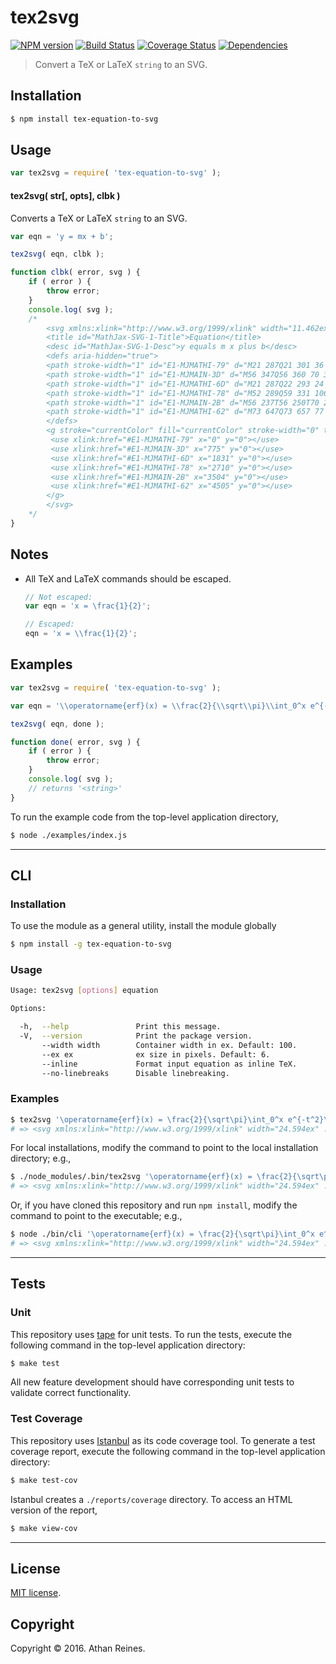 tex2svg
===
[![NPM version][npm-image]][npm-url] [![Build Status][build-image]][build-url] [![Coverage Status][coverage-image]][coverage-url] [![Dependencies][dependencies-image]][dependencies-url]

> Convert a TeX or LaTeX `string` to an SVG.


## Installation

``` bash
$ npm install tex-equation-to-svg
```


## Usage

``` javascript
var tex2svg = require( 'tex-equation-to-svg' );
```

#### tex2svg( str[, opts], clbk )

Converts a TeX or LaTeX `string` to an SVG.

``` javascript
var eqn = 'y = mx + b';

tex2svg( eqn, clbk );

function clbk( error, svg ) {
	if ( error ) {
		throw error;
	}
	console.log( svg );
	/*
		<svg xmlns:xlink="http://www.w3.org/1999/xlink" width="11.462ex" height="2.509ex" style="vertical-align: -0.671ex;" viewBox="0 -791.3 4935 1080.4" role="math" focusable="false" xmlns="http://www.w3.org/2000/svg" aria-labelledby="MathJax-SVG-1-Title MathJax-SVG-1-Desc">
		<title id="MathJax-SVG-1-Title">Equation</title>
		<desc id="MathJax-SVG-1-Desc">y equals m x plus b</desc>
		<defs aria-hidden="true">
		<path stroke-width="1" id="E1-MJMATHI-79" d="M21 287Q21 301 36 335T84 406T158 442Q199 442 224 419T250 355Q248 336 247 334Q247 331 231 288T198 191T182 105Q182 62 196 45T238 27Q261 27 281 38T312 61T339 94Q339 95 344 114T358 173T377 247Q415 397 419 404Q432 431 462 431Q475 431 483 424T494 412T496 403Q496 390 447 193T391 -23Q363 -106 294 -155T156 -205Q111 -205 77 -183T43 -117Q43 -95 50 -80T69 -58T89 -48T106 -45Q150 -45 150 -87Q150 -107 138 -122T115 -142T102 -147L99 -148Q101 -153 118 -160T152 -167H160Q177 -167 186 -165Q219 -156 247 -127T290 -65T313 -9T321 21L315 17Q309 13 296 6T270 -6Q250 -11 231 -11Q185 -11 150 11T104 82Q103 89 103 113Q103 170 138 262T173 379Q173 380 173 381Q173 390 173 393T169 400T158 404H154Q131 404 112 385T82 344T65 302T57 280Q55 278 41 278H27Q21 284 21 287Z"></path>
		<path stroke-width="1" id="E1-MJMAIN-3D" d="M56 347Q56 360 70 367H707Q722 359 722 347Q722 336 708 328L390 327H72Q56 332 56 347ZM56 153Q56 168 72 173H708Q722 163 722 153Q722 140 707 133H70Q56 140 56 153Z"></path>
		<path stroke-width="1" id="E1-MJMATHI-6D" d="M21 287Q22 293 24 303T36 341T56 388T88 425T132 442T175 435T205 417T221 395T229 376L231 369Q231 367 232 367L243 378Q303 442 384 442Q401 442 415 440T441 433T460 423T475 411T485 398T493 385T497 373T500 364T502 357L510 367Q573 442 659 442Q713 442 746 415T780 336Q780 285 742 178T704 50Q705 36 709 31T724 26Q752 26 776 56T815 138Q818 149 821 151T837 153Q857 153 857 145Q857 144 853 130Q845 101 831 73T785 17T716 -10Q669 -10 648 17T627 73Q627 92 663 193T700 345Q700 404 656 404H651Q565 404 506 303L499 291L466 157Q433 26 428 16Q415 -11 385 -11Q372 -11 364 -4T353 8T350 18Q350 29 384 161L420 307Q423 322 423 345Q423 404 379 404H374Q288 404 229 303L222 291L189 157Q156 26 151 16Q138 -11 108 -11Q95 -11 87 -5T76 7T74 17Q74 30 112 181Q151 335 151 342Q154 357 154 369Q154 405 129 405Q107 405 92 377T69 316T57 280Q55 278 41 278H27Q21 284 21 287Z"></path>
		<path stroke-width="1" id="E1-MJMATHI-78" d="M52 289Q59 331 106 386T222 442Q257 442 286 424T329 379Q371 442 430 442Q467 442 494 420T522 361Q522 332 508 314T481 292T458 288Q439 288 427 299T415 328Q415 374 465 391Q454 404 425 404Q412 404 406 402Q368 386 350 336Q290 115 290 78Q290 50 306 38T341 26Q378 26 414 59T463 140Q466 150 469 151T485 153H489Q504 153 504 145Q504 144 502 134Q486 77 440 33T333 -11Q263 -11 227 52Q186 -10 133 -10H127Q78 -10 57 16T35 71Q35 103 54 123T99 143Q142 143 142 101Q142 81 130 66T107 46T94 41L91 40Q91 39 97 36T113 29T132 26Q168 26 194 71Q203 87 217 139T245 247T261 313Q266 340 266 352Q266 380 251 392T217 404Q177 404 142 372T93 290Q91 281 88 280T72 278H58Q52 284 52 289Z"></path>
		<path stroke-width="1" id="E1-MJMAIN-2B" d="M56 237T56 250T70 270H369V420L370 570Q380 583 389 583Q402 583 409 568V270H707Q722 262 722 250T707 230H409V-68Q401 -82 391 -82H389H387Q375 -82 369 -68V230H70Q56 237 56 250Z"></path>
		<path stroke-width="1" id="E1-MJMATHI-62" d="M73 647Q73 657 77 670T89 683Q90 683 161 688T234 694Q246 694 246 685T212 542Q204 508 195 472T180 418L176 399Q176 396 182 402Q231 442 283 442Q345 442 383 396T422 280Q422 169 343 79T173 -11Q123 -11 82 27T40 150V159Q40 180 48 217T97 414Q147 611 147 623T109 637Q104 637 101 637H96Q86 637 83 637T76 640T73 647ZM336 325V331Q336 405 275 405Q258 405 240 397T207 376T181 352T163 330L157 322L136 236Q114 150 114 114Q114 66 138 42Q154 26 178 26Q211 26 245 58Q270 81 285 114T318 219Q336 291 336 325Z"></path>
		</defs>
		<g stroke="currentColor" fill="currentColor" stroke-width="0" transform="matrix(1 0 0 -1 0 0)" aria-hidden="true">
		 <use xlink:href="#E1-MJMATHI-79" x="0" y="0"></use>
		 <use xlink:href="#E1-MJMAIN-3D" x="775" y="0"></use>
		 <use xlink:href="#E1-MJMATHI-6D" x="1831" y="0"></use>
		 <use xlink:href="#E1-MJMATHI-78" x="2710" y="0"></use>
		 <use xlink:href="#E1-MJMAIN-2B" x="3504" y="0"></use>
		 <use xlink:href="#E1-MJMATHI-62" x="4505" y="0"></use>
		</g>
		</svg>
	*/
}
```


## Notes

*	All TeX and LaTeX commands should be escaped.
	
	``` javascript
	// Not escaped:
	var eqn = 'x = \frac{1}{2}';

	// Escaped:
	eqn = 'x = \\frac{1}{2}';
	```


## Examples

``` javascript
var tex2svg = require( 'tex-equation-to-svg' );

var eqn = '\\operatorname{erf}(x) = \\frac{2}{\\sqrt\\pi}\\int_0^x e^{-t^2}\\,\\mathrm dt.';

tex2svg( eqn, done );

function done( error, svg ) {
	if ( error ) {
		throw error;
	}
	console.log( svg );
	// returns '<string>'
}
```

To run the example code from the top-level application directory,

``` bash
$ node ./examples/index.js
```


---
## CLI

### Installation

To use the module as a general utility, install the module globally

``` bash
$ npm install -g tex-equation-to-svg
```


### Usage

``` bash
Usage: tex2svg [options] equation

Options:

  -h,  --help               Print this message.
  -V,  --version            Print the package version.
       --width width        Container width in ex. Default: 100.
       --ex ex              ex size in pixels. Default: 6.
       --inline             Format input equation as inline TeX.
       --no-linebreaks      Disable linebreaking.
```


### Examples

``` bash
$ tex2svg '\operatorname{erf}(x) = \frac{2}{\sqrt\pi}\int_0^x e^{-t^2}\,\mathrm dt.'
# => <svg xmlns:xlink="http://www.w3.org/1999/xlink" width="24.594ex" ...
```

For local installations, modify the command to point to the local installation directory; e.g., 

``` bash
$ ./node_modules/.bin/tex2svg '\operatorname{erf}(x) = \frac{2}{\sqrt\pi}\int_0^x e^{-t^2}\,\mathrm dt.'
# => <svg xmlns:xlink="http://www.w3.org/1999/xlink" width="24.594ex" ...
```

Or, if you have cloned this repository and run `npm install`, modify the command to point to the executable; e.g., 

``` bash
$ node ./bin/cli '\operatorname{erf}(x) = \frac{2}{\sqrt\pi}\int_0^x e^{-t^2}\,\mathrm dt.'
# => <svg xmlns:xlink="http://www.w3.org/1999/xlink" width="24.594ex" ...
```


---
## Tests

### Unit

This repository uses [tape][tape] for unit tests. To run the tests, execute the following command in the top-level application directory:

``` bash
$ make test
```

All new feature development should have corresponding unit tests to validate correct functionality.


### Test Coverage

This repository uses [Istanbul][istanbul] as its code coverage tool. To generate a test coverage report, execute the following command in the top-level application directory:

``` bash
$ make test-cov
```

Istanbul creates a `./reports/coverage` directory. To access an HTML version of the report,

``` bash
$ make view-cov
```


---
## License

[MIT license](http://opensource.org/licenses/MIT).


## Copyright

Copyright &copy; 2016. Athan Reines.


[npm-image]: http://img.shields.io/npm/v/tex-equation-to-svg.svg
[npm-url]: https://npmjs.org/package/tex-equation-to-svg

[build-image]: http://img.shields.io/travis/kgryte/tex-equation-to-svg/master.svg
[build-url]: https://travis-ci.org/kgryte/tex-equation-to-svg

[coverage-image]: https://img.shields.io/codecov/c/github/kgryte/tex-equation-to-svg/master.svg
[coverage-url]: https://codecov.io/github/kgryte/tex-equation-to-svg?branch=master

[dependencies-image]: http://img.shields.io/david/kgryte/tex-equation-to-svg.svg
[dependencies-url]: https://david-dm.org/kgryte/tex-equation-to-svg

[dev-dependencies-image]: http://img.shields.io/david/dev/kgryte/tex-equation-to-svg.svg
[dev-dependencies-url]: https://david-dm.org/dev/kgryte/tex-equation-to-svg

[github-issues-image]: http://img.shields.io/github/issues/kgryte/tex-equation-to-svg.svg
[github-issues-url]: https://github.com/kgryte/tex-equation-to-svg/issues

[tape]: https://github.com/substack/tape
[istanbul]: https://github.com/gotwarlost/istanbul
